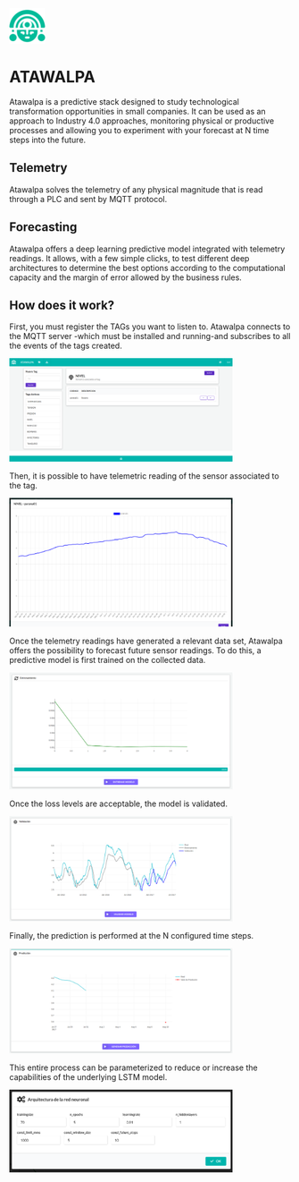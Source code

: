 ![logo](https://github.com/famigone/atawalpa/blob/master/public/img/logo64teal.png)
# ATAWALPA 
Atawalpa is a predictive stack designed to study technological transformation opportunities in small companies. It can be used as an approach to Industry 4.0 approaches, monitoring physical or productive processes and allowing you to experiment with your forecast at N time steps into the future.  

## Telemetry
Atawalpa solves the telemetry of any physical magnitude that is read through a PLC and sent by MQTT protocol. 

## Forecasting
Atawalpa offers a deep learning predictive model integrated with telemetry readings. It allows, with a few simple clicks, to test different deep architectures to determine the best options according to the computational capacity and the margin of error allowed by the business rules.

## How does it work?
First, you must register the TAGs you want to listen to. Atawalpa connects to the MQTT server -which must be installed and running-and subscribes to all the events of the tags created. 

<img src="https://github.com/famigone/atawalpa/blob/master/public/img/telemetria1.png" width="400" />

Then, it is possible to have telemetric reading of the sensor associated to the tag. 

<img src="https://github.com/famigone/atawalpa/blob/master/public/img/telemetria2.png" width="400" />

Once the telemetry readings have generated a relevant data set, Atawalpa offers the possibility to forecast future sensor readings. To do this, a predictive model is first trained on the collected data. 

<img src="https://github.com/famigone/atawalpa/blob/master/public/img/entrenamiento.png" width="400" />

Once the loss levels are acceptable, the model is validated.

<img src="https://github.com/famigone/atawalpa/blob/master/public/img/validacion.png" width="400" />

Finally, the prediction is performed at the N configured time steps. 

<img src="https://github.com/famigone/atawalpa/blob/master/public/img/prediccion.png" width="400" />

This entire process can be parameterized to reduce or increase the capabilities of the underlying LSTM model. 

<img src="https://github.com/famigone/atawalpa/blob/master/public/img/config2.png" width="400" />
